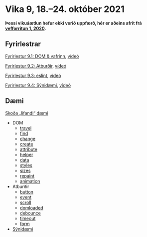 # Vika 9, 18.–24. október 2021

**Þessi vikuáætlun hefur ekki verið uppfærð, hér er aðeins afrit frá [vefforritun 1, 2020](https://github.com/vefforritun/vef1-2020).**

## Fyrirlestrar

[Fyrirlestur 9.1: DOM & vafrinn](09.1.browser-dom.md), [vídeó](https://youtu.be/fJQZCVY_5H8)

[Fyrirlestur 9.2: Atburðir](09.2.events.md), [vídeó](https://youtu.be/qaoWoeYwsL4)

[Fyrirlestur 9.3: eslint](09.3.eslint.md), [vídeó](https://youtu.be/-OpQ1DHAe6M)

[Fyrirlestur 9.4: Sýnidæmi](daemi/synidaemi), [vídeó](https://youtu.be/QTl0A1d_ONc)

## Dæmi

[Skoða „lifandi“ dæmi](https://vefforritun.github.io/vef1-2021/fyrirlestrar/09/)

* DOM
  * [travel](daemi/dom/01.travel.html)
  * [find](daemi/dom/02.find.html)
  * [change](daemi/dom/03.change.html)
  * [create](daemi/dom/04.create.html)
  * [attribute](daemi/dom/05.attribute.html)
  * [helper](daemi/dom/06.helper.html)
  * [data](daemi/dom/07.data.html)
  * [styles](daemi/dom/08.styles.html)
  * [sizes](daemi/dom/09.sizes.html)
  * [repaint](daemi/dom/10.repaint.html)
  * [animation](daemi/dom/11.animation.html)
* Atburðir
  * [button](daemi/events/01.button.html)
  * [event](daemi/events/02.event.html)
  * [scroll](daemi/events/03.scroll.html)
  * [domloaded](daemi/events/04.domloaded.html)
  * [debounce](daemi/events/05.debounce.html)
  * [timeout](daemi/events/06.timeout.html)
  * [form](daemi/events/07.form.html)
* [Sýnidæmi](daemi/synidaemi)
